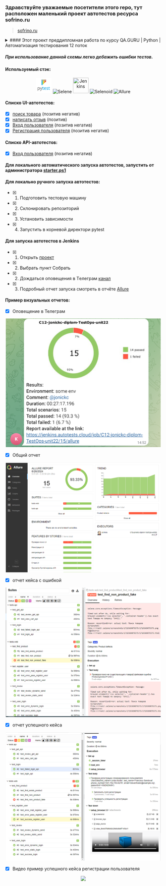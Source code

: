 ### Здравствуйте уважаемые посетители этого repo, тут расположен маленький проект автотестов ресурса sofrino.ru
> <a target="_blank" href="https://sofrino.ru/">sofrino.ru</a>

<details>
  <summary> #### Этот проект преддипломная работа по курсу QA.GURU | Python | Автоматизация тестирования 12 поток</summary>
В этом проект представлены демонстрационные тесты для практики и обучения на курсе.
Использованы простые функции заполнения форм, нажатия кнопок, поиска текста.
Проект структурирован по принципу 3-х уровней:

1. **Нижний уровень** где импортируется selene и объявляются локаторы и действия с локаторами.

2. **Средний уровень** где импортируется класс из нижнего уровня и составляются тест-кейсы.

3. **Верхний уровень** где импортируется класс из среднего уровня и выполняется тест-сьюты
</details>

##### При использование данной схемы легко дебажить ошибки тестов.

#### Используемый стэк:

<div align="center">
    <img title="Pytest" width="50" src="resources/img/pytest-original-wordmark.svg">
    <img title="Selene" width="50" src="resources/img/selene.png">
    <img title="Jenkins" width="50" height="50" src="resources/img/Jenkins.png">
    <img title="Selenoid" width="50" src="resources/img/Selenoid.png">
    <img title="Allure" width="50" src="resources/img/Allure_Report.png">
</div>

#### Cписко UI-автотестов:

- [x] [поиск товара](tests/web/test_find_product.py) (позитив негатив) 
- [x] [написать отзыв](tests/web/test_review.py) (позитив)
- [x] [Вход пользователя](tests/web/test_user_login.py) (позитив негатив)
- [x] [Регистрация пользователя](tests/web/test_register_user.py) (позитив негатив)

#### Cписко API-автотестов:

- [x] [Вход пользователя](tests/web/test_user_login.py) (позитив негатив)


#### Для локального автоматического запуска автотестов, запустить от администратора [starter.ps1](starter.ps1)

#### Для локально ручного запуска автотестов:

- [x] 1. Подготовить тестовую машину
- [x] 2. Склонировать репозиторий
- [x] 3. Установить зависимости
- [x] 4. Запустить в корневой директори pytest

#### Для запуска автотестов в Jenkins

- [x] 1. Открыть <a target="_blank" href="https://jenkins.autotests.cloud/job/C12-jonickc-diplom_unit22/">проект</a>
- [x] 2. Выбрать пункт Собрать
- [x] 2. Дождаться оповещения в Tелеграм [канал](https://t.me/+D-lMxBsV3vFhOWUy)  
- [x] 3. Подробный отчет запуска смотреть в отчёте [Allure](https://jenkins.autotests.cloud/job/C12-jonickc-sofrno_mini_test-unit14/3/allure)

#### Пример визуальных отчетов:

- [x] Оповещение в Телеграм

<div align="center">
    <img width="500" src="resources/img/teleg_report.PNG">
</div>

- [x] Общий отчет

<div align="center">
    <img width="500" src="resources/img/allure_rep_all_01.PNG">
</div>

- [x] отчет кейса с ошибкой

<div align="center">
    <img width="500" src="resources/img/allure_rep_fail_01.PNG">
</div>

- [x] отчет успешного кейса

<div align="center">
    <img width="500" src="resources/img/allure_rep_good_01.PNG">
</div>

- [x] Видео пример успешного кейса регистрации пользователя 

<div align="center">
    <img width="500" src="resources/img/4295e6c98140b5964a79f97b49727288.gif">
</div>